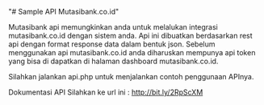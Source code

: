 "# Sample API Mutasibank.co.id" 

Mutasibank api memungkinkan anda untuk melalukan integrasi mutasibank.co.id dengan sistem anda.  Api ini dibuatkan berdasarkan rest api dengan format response data dalam bentuk json.  Sebelum menggunakan api mutasibank.co.id anda diharuskan mempunya api token yang bisa di dapatkan di halaman dashboard mutasibank.co.id.

Silahkan jalankan api.php untuk menjalankan contoh penggunaan APInya.

Dokumentasi API Silahkan ke url ini : 
http://bit.ly/2RpScXM
